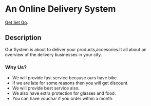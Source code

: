 # An Online Delivery System

[Get Set Go](https://get-set-go-70809.web.app/).

## Description

Our System is about to deliver your products,accesories.It  all about an overview of the delivery businesses in your city. 

### Why Us?

  * We will provide fast service because ours have bike.
  * If we are late for some reasons then you will get discount.
  * We will provide best service also.
  * We also have extra protection for glasses and food.
  * You can have vouchar if you order within a month. 
